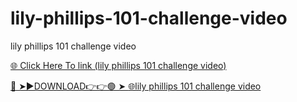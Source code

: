 # lily-phillips-101-challenge-video
lily phillips 101 challenge video

<a href="https://loxven.cfd/DSFNB"> 🌐 Click Here To link (lily phillips 101 challenge video)

🔴 ➤►DOWNLOAD👉👉🟢 ➤  <a href="https://loxven.cfd/DSFNB"> 🌐lily phillips 101 challenge video
